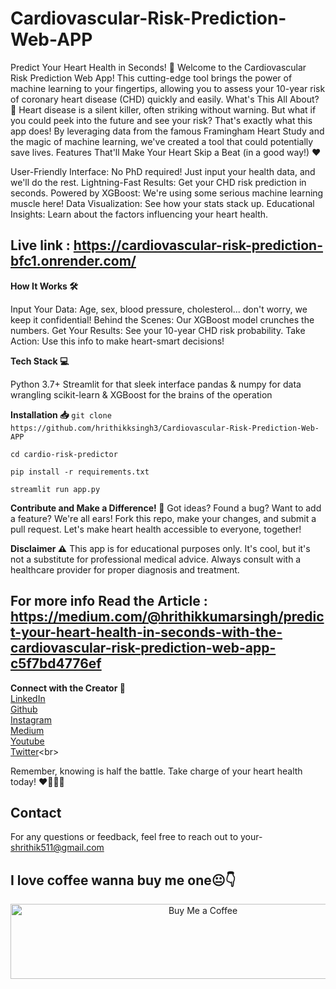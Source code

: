 # Cardiovascular-Risk-Prediction-Web-APP
Predict Your Heart Health in Seconds! 🚀
Welcome to the Cardiovascular Risk Prediction Web App! This cutting-edge tool brings the power of machine learning to your fingertips, allowing you to assess your 10-year risk of coronary heart disease (CHD) quickly and easily.
What's This All About? 🤔
Heart disease is a silent killer, often striking without warning. But what if you could peek into the future and see your risk? That's exactly what this app does! By leveraging data from the famous Framingham Heart Study and the magic of machine learning, we've created a tool that could potentially save lives.
Features That'll Make Your Heart Skip a Beat (in a good way!) ❤️

User-Friendly Interface: No PhD required! Just input your health data, and we'll do the rest.
Lightning-Fast Results: Get your CHD risk prediction in seconds.
Powered by XGBoost: We're using some serious machine learning muscle here!
Data Visualization: See how your stats stack up.
Educational Insights: Learn about the factors influencing your heart health.

## Live link : https://cardiovascular-risk-prediction-bfc1.onrender.com/

**How It Works 🛠️**

Input Your Data: Age, sex, blood pressure, cholesterol... don't worry, we keep it confidential!
Behind the Scenes: Our XGBoost model crunches the numbers.
Get Your Results: See your 10-year CHD risk probability.
Take Action: Use this info to make heart-smart decisions!

**Tech Stack 💻**

Python 3.7+
Streamlit for that sleek interface
pandas & numpy for data wrangling
scikit-learn & XGBoost for the brains of the operation

**Installation 📥**
`git clone https://github.com/hrithikksingh3/Cardiovascular-Risk-Prediction-Web-APP`

`cd cardio-risk-predictor`

`pip install -r requirements.txt`

`streamlit run app.py`

**Contribute and Make a Difference! 🌟**
Got ideas? Found a bug? Want to add a feature? We're all ears! Fork this repo, make your changes, and submit a pull request. Let's make heart health accessible to everyone, together!

**Disclaimer ⚠️**
This app is for educational purposes only. It's cool, but it's not a substitute for professional medical advice. Always consult with a healthcare provider for proper diagnosis and treatment.

## For more info Read the Article : https://medium.com/@hrithikkumarsingh/predict-your-heart-health-in-seconds-with-the-cardiovascular-risk-prediction-web-app-c5f7bd4776ef

**Connect with the Creator 🤝**<br>
[LinkedIn](https://in.linkedin.com/in/hrithik-kumar-singh-0a4127301) <br>
[Github](https://github.com/hrithikksingh3)<br>
[Instagram](https://www.instagram.com/codersvoice)<br>
[Medium](https://medium.com/@hrithikkumarsingh)<br>
[Youtube](https://www.youtube.com/@codersvoicehrithik)<br>
[Twitter](https://twitter.com/Codersvoice_)<br>

Remember, knowing is half the battle. Take charge of your heart health today! ❤️🏃‍♂️🥗
## Contact
For any questions or feedback, feel free to reach out to your- shrithik511@gmail.com

<h2> I love coffee wanna buy me one😐👇</h2>
<p align="center">
  <a href="https://www.buymeacoffee.com/codersvoice" target="_blank">
    <img src="https://cdn.buymeacoffee.com/buttons/v2/default-yellow.png" alt="Buy Me a Coffee" style="height: 120px; width: 600px;" >
  </a>
</p>

